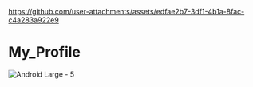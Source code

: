 https://github.com/user-attachments/assets/edfae2b7-3df1-4b1a-8fac-c4a283a922e9
# My_Profile

![Android Large - 5](https://github.com/user-attachments/assets/c63e82cc-377b-48a8-8a78-e97c2520135c)
